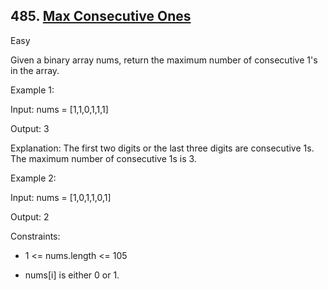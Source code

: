 ## 485. [Max Consecutive Ones](https://leetcode.com/problems/max-consecutive-ones/)

Easy

Given a binary array nums, return the maximum number of consecutive 1's in the array.

Example 1:

Input: nums = [1,1,0,1,1,1]

Output: 3

Explanation: The first two digits or the last three digits are consecutive 1s. The maximum number of consecutive 1s is 3.

Example 2:

Input: nums = [1,0,1,1,0,1]

Output: 2

Constraints:

- 1 <= nums.length <= 105

- nums[i] is either 0 or 1.